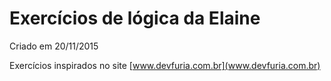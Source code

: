 Exercícios de lógica da Elaine
===

Criado em 20/11/2015

Exercícios inspirados no site [www.devfuria.com.br](www.devfuria.com.br)
